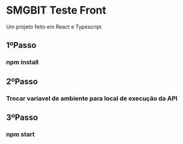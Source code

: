 # SMGBIT Teste Front

Um projeto feito em React e Typescript


## 1ºPasso

### npm install

## 2ºPasso

### Trocar variavel de ambiente para local de execução da API


## 3ºPasso

### npm start 
